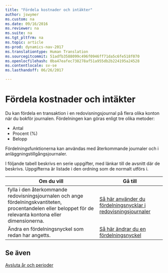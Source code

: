 ```yaml
---
title: "Fördela kostnader och intäkter"
author: jswymer
ms.custom: na
ms.date: 09/16/2016
ms.reviewer: na
ms.suite: na
ms.tgt_pltfrm: na
ms.topic: article
ms-prod: dynamics-nav-2017
ms.translationtype: Human Translation
ms.sourcegitcommit: 51adfb3588099c496f0946ff71da5c6fe518f070
ms.openlocfilehash: 0ba47eafec738278af51a955db2b224195a24528
ms.contentlocale: sv-se
ms.lasthandoff: 06/26/2017

---
```

# <a name="allocate-costs-and-income"></a>Fördela kostnader och intäkter
Du kan fördela en transaktion i en redovisningsjournal på flera olika konton när du bokför journalen. Fördelningen kan göras enligt tre olika metoder:

- Antal
- Procent (%)
- Belopp

Fördelningsfunktionerna kan användas med återkommande journaler och i anläggningstillgångsjournaler.
<!--You can also distribute the cost or revenue of a line to an intercompany partner when you post a sales or purchase document. When you post the document, a line will be posted in your general journal, and a corresponding line will be created in the intercompany outbox.-->

I följande tabell beskrivs en serie uppgifter, med länkar till de avsnitt där de beskrivs. Uppgifterna är listade i den ordning som de normalt utförs i.

|Om du vill |Gå till |
|---|----|
|fylla i den återkommande redovisningsjournalen och ange fördelningskvantiteten, procentandelen eller beloppet för de relevanta kontona eller dimensionerna.|[Så här använder du fördelningsnycklar i redovisningsjournaler](ui-how-use-allocation-keys-general-journals.md)|
|Ändra en fördelningsnyckel som redan har angetts.|[Så här ändrar du en fördelningsnyckel](ui-how-use-allocation-keys-general-journals.md)|

## <a name="see-also"></a>Se även
[Avsluta år och perioder](year-close-years-periods.md)

